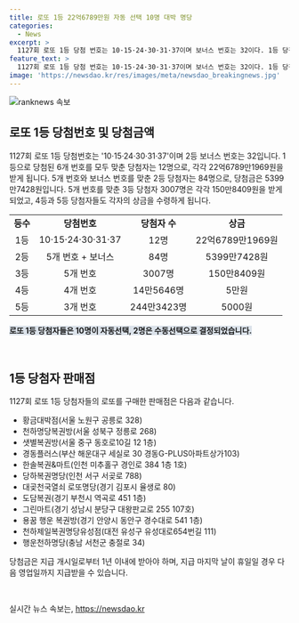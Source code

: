 ```yaml
---
title: 로또 1등 22억6789만원 자동 선택 10명 대박 명당
categories:
  - News
excerpt: >
  1127회 로또 1등 당첨 번호는 10·15·24·30·31·37이며 보너스 번호는 32이다. 1등 당첨자 12명 중 10명이 자동선택, 2명은 수동선택이다. 당첨금은 1등 22억6789만1969원, 2등 5399만7428원, 3등 150만8409원, 4등 5만원, 5등 5000원이며 총 당첨금은 163억4679만507원이다. 당첨 판매점은 서울, 부산, 인천, 경기, 대전, 충남에 위치해 있다. 당첨금 지급 기한은 지급 개시일로부터 1년 이내다.
feature_text: >
  1127회 로또 1등 당첨 번호는 10·15·24·30·31·37이며 보너스 번호는 32이다. 1등 당첨자 12명 중 10명이 자동선택, 2명은 수동선택이다. 당첨금은 1등 22억6789만1969원, 2등 5399만7428원, 3등 150만8409원, 4등 5만원, 5등 5000원이며 총 당첨금은 163억4679만507원이다. 당첨 판매점은 서울, 부산, 인천, 경기, 대전, 충남에 위치해 있다. 당첨금 지급 기한은 지급 개시일로부터 1년 이내다.
image: 'https://newsdao.kr/res/images/meta/newsdao_breakingnews.jpg'
---
```


<p><img src="https://newsdao.kr/res/images/meta/newsdao_breakingnews.jpg" alt="ranknews 속보" /></p>

<h2 data-ke-size="size26">로또 1등 당첨번호 및 당첨금액</h2>

<p data-ke-size="size16">1127회 로또 1등 당첨번호는 '10·15·24·30·31·37'이며 2등 보너스 번호는 32입니다. 1등으로 당첨된 6개 번호를 모두 맞춘 당첨자는 12명으로, 각각 22억6789만1969원을 받게 됩니다. 5개 번호와 보너스 번호를 맞춘 2등 당첨자는 84명으로, 당첨금은 5399만7428원입니다. 5개 번호를 맞춘 3등 당첨자 3007명은 각각 150만8409원을 받게 되었고, 4등과 5등 당첨자들도 각자의 상금을 수령하게 됩니다.</p>

<table>
    <tr>
        <td style="text-align: center; height: 17px;"><b>등수</b></td>
        <td style="text-align: center; height: 17px;"><b>당첨번호</b></td>
        <td style="text-align: center; height: 17px;"><b>당첨자 수</b></td>
        <td style="text-align: center; height: 17px;"><b>상금</b></td>
    </tr>
    <tr>
        <td style="text-align: center; height: 17px;">1등</td>
        <td style="text-align: center; height: 17px;">10·15·24·30·31·37</td>
        <td style="text-align: center; height: 17px;">12명</td>
        <td style="text-align: center; height: 17px;">22억6789만1969원</td>
    </tr>
    <tr>
        <td style="text-align: center; height: 17px;">2등</td>
        <td style="text-align: center; height: 17px;">5개 번호 + 보너스</td>
        <td style="text-align: center; height: 17px;">84명</td>
        <td style="text-align: center; height: 17px;">5399만7428원</td>
    </tr>
    <tr>
        <td style="text-align: center; height: 17px;">3등</td>
        <td style="text-align: center; height: 17px;">5개 번호</td>
        <td style="text-align: center; height: 17px;">3007명</td>
        <td style="text-align: center; height: 17px;">150만8409원</td>
    </tr>
    <tr>
        <td style="text-align: center; height: 17px;">4등</td>
        <td style="text-align: center; height: 17px;">4개 번호</td>
        <td style="text-align: center; height: 17px;">14만5646명</td>
        <td style="text-align: center; height: 17px;">5만원</td>
    </tr>
    <tr>
        <td style="text-align: center; height: 17px;">5등</td>
        <td style="text-align: center; height: 17px;">3개 번호</td>
        <td style="text-align: center; height: 17px;">244만3423명</td>
        <td style="text-align: center; height: 17px;">5000원</td>
    </tr>
</table>

<p><b><span style="background-color: #21538527;">로또 1등 당첨자들은 10명이 자동선택, 2명은 수동선택으로 결정되었습니다.</span></b></p>

<p data-ke-size="size16">&nbsp;</p>

<h2 data-ke-size="size26">1등 당첨자 판매점</h2>

<p data-ke-size="size16">1127회 로또 1등 당첨자들의 로또를 구매한 판매점은 다음과 같습니다.</p>

<ul>
    <li>황금대박점(서울 노원구 공릉로 328)</li>
    <li>천하명당복권방(서울 성북구 정릉로 268)</li>
    <li>샛별복권방(서울 중구 동호로10길 12 1층)</li>
    <li>경동플러스(부산 해운대구 세실로 30 경동G-PLUS아파트상가103)</li>
    <li>한솔복권&마트(인천 미추홀구 경인로 384 1층 1호)</li>
    <li>당하복권명당(인천 서구 서곶로 788)</li>
    <li>대곶천국열쇠 로또명당(경기 김포시 율생로 80)</li>
    <li>도담복권(경기 부천시 역곡로 451 1층)</li>
    <li>그린마트(경기 성남시 분당구 대왕판교로 255 107호)</li>
    <li>용꿈 행운 복권방(경기 안양시 동안구 경수대로 541 1층)</li>
    <li>천하제일복권명당유성점(대전 유성구 유성대로654번길 111)</li>
    <li>행운천하명당(충남 서천군 충절로 34)</li>
</ul>

<p data-ke-size="size16">당첨금은 지급 개시일로부터 1년 이내에 받아야 하며, 지급 마지막 날이 휴일일 경우 다음 영업일까지 지급받을 수 있습니다.</p>

<p data-ke-size="size16">&nbsp;</p>
실시간 뉴스 속보는, <a href="https://newsdao.kr" rel="dofollow">https://newsdao.kr</a>



